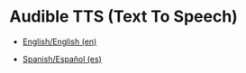 # Audible TTS (Text To Speech)

* [English/English (en)](index-eng.html)

* [Spanish/Español (es)](index-spa.html)
